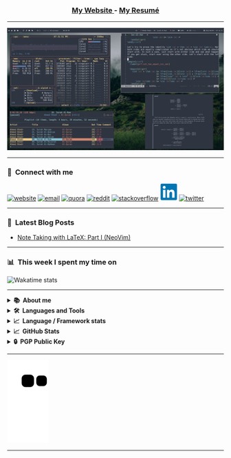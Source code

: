 <h3 align='center'>
  <a href='https://damrah.netlify.app'>My Website </a> - <a href=''> My Resumé </a>
</h3>

---

<p align='center'>
   <a href='https://github.com/SingularisArt/Singularis' target='_blank'>
      <img src='https://github.com/SingularisArt/Singularis/blob/master/media/main.png?raw=true' alt='dotfiles'/>
   </a>
</p>

---

### 🔗 &nbsp;Connect with me

<a href='https://damrah.netlify.app/contact/' target='_blank'><img src='https://damrah.netlify.app/images/avatar.png' alt='website' width='40' height='40'/></a>
<a href='https://mail.google.com/mail/u/0/#inbox?compose=GTvVlcSGMSwqgnfPPBPVMFHQldPGpSJfVXXdGZgKkQRPRLHPTPWDxGPNzCJhpbFJLFkdLWHnPcBrT' target='_blank'><img src='https://cdn.pixabay.com/photo/2016/01/26/17/15/gmail-1162901_960_720.png' alt='email' width='40' height='40'/></a>
<a href='https://www.quora.com/profile/SingularisArt' target='_blank'><img src='https://user-images.githubusercontent.com/57925294/136809794-30811c32-5dc2-4526-afa4-abb2be2ecba5.png' alt='quora' width='40' height='40'/></a>
<a href='https://www.reddit.com/user/Desperate_Party_9259' target='_blank'><img src='https://user-images.githubusercontent.com/57925294/136809422-7a0e564f-e112-4e40-8635-c0ed846844b6.png' alt='reddit' width='40' height='40'/></a>
<a href='https://stackoverflow.com/users/16841521/singularisart' target='_blank'><img src='https://user-images.githubusercontent.com/57925294/136809613-d10d4955-7b64-4c3d-98a2-7c25a24c1d5d.png' alt='stackoverflow' width='40' height='40'/></a>
<a href='https://www.linkedin.com/in/hashem-damrah-a735b4231' target='_blank'><img src='https://raw.githubusercontent.com/devicons/devicon/master/icons/linkedin/linkedin-original.svg' alt='linkedin' width='40' height='40'/></a>
<a href='' target='_blank'><img src='https://raw.githubusercontent.com/rahuldkjain/github-profile-readme-generator/master/src/images/icons/Social/twitter.svg' alt='twitter' width='40' height='40'/></a>

---

### 📕 &nbsp;Latest Blog Posts
<!-- BLOG-POST-LIST:START -->
- [Note Taking with LaTeX: Part I &lpar;NeoVim&rpar;](https://example.com/note-taking-with-latex-part-1/)
<!-- BLOG-POST-LIST:END -->

---

### 📊 &nbsp;This week I spent my time on

![Wakatime stats](https://github-readme-stats.vercel.app/api/wakatime?username=SingularisArt&hide_title=true&hide_border=true&langs_count=10&bg_color=00000000&text_color=777)

---

<details>
  <summary><b>📚 &nbsp;About me</b></summary>
</details>

<details>
  <summary><b>🛠️&nbsp;&nbsp;Languages&nbsp;and&nbsp;Tools</b></summary>
  <br/>
  <p align='left'>
    <a href='https://angular.io' target='_blank'><img src='https://angular.io/assets/images/logos/angular/angular.svg' alt='angular' width='40' height='40'/></a>
    <a href='https://www.gnu.org/software/bash/' target='_blank'><img src='https://www.vectorlogo.zone/logos/gnu_bash/gnu_bash-icon.svg' alt='bash' width='40' height='40'/></a>
    <a href='https://www.cprogramming.com/' target='_blank'><img src='https://raw.githubusercontent.com/devicons/devicon/master/icons/c/c-original.svg' alt='c' width='40' height='40'/></a>
    <a href='https://www.w3schools.com/cpp/' target='_blank'><img src='https://raw.githubusercontent.com/devicons/devicon/master/icons/cplusplus/cplusplus-original.svg' alt='cplusplus' width='40' height='40'/></a>
    <a href='https://www.w3schools.com/css/' target='_blank'><img src='https://raw.githubusercontent.com/devicons/devicon/master/icons/css3/css3-original-wordmark.svg' alt='css3' width='40' height='40'/></a>
    <a href='https://www.docker.com/' target='_blank'><img src='https://raw.githubusercontent.com/devicons/devicon/master/icons/docker/docker-original-wordmark.svg' alt='docker' width='40' height='40'/></a>
    <a href='https://expressjs.com' target='_blank'><img src='https://raw.githubusercontent.com/devicons/devicon/master/icons/express/express-original-wordmark.svg' alt='express' width='40' height='40'/></a>
    <a href='https://flask.palletsprojects.com/' target='_blank'><img src='https://www.vectorlogo.zone/logos/pocoo_flask/pocoo_flask-icon.svg' alt='flask' width='40' height='40'/></a>
    <a href='https://git-scm.com/' target='_blank'><img src='https://www.vectorlogo.zone/logos/git-scm/git-scm-icon.svg' alt='git' width='40' height='40'/></a>
    <a href='https://gohugo.io/' target='_blank'><img src='https://api.iconify.design/logos-hugo.svg' alt='hugo' width='40' height='40'/></a>
    <a href='https://developer.mozilla.org/en-US/docs/Web/JavaScript' target='_blank'><img src='https://raw.githubusercontent.com/devicons/devicon/master/icons/javascript/javascript-original.svg' alt='javascript' width='40' height='40'/></a>
    <a href='https://www.linux.org/' target='_blank'><img src='https://raw.githubusercontent.com/devicons/devicon/master/icons/linux/linux-original.svg' alt='linux' width='40' height='40'/></a>
    <a href='https://www.mongodb.com/' target='_blank'><img src='https://raw.githubusercontent.com/devicons/devicon/master/icons/mongodb/mongodb-original-wordmark.svg' alt='mongodb' width='40' height='40'/></a>
    <a href='https://www.mysql.com/' target='_blank'><img src='https://raw.githubusercontent.com/devicons/devicon/master/icons/mysql/mysql-original-wordmark.svg' alt='mysql' width='40' height='40'/></a>
    <a href='https://www.nginx.com' target='_blank'><img src='https://raw.githubusercontent.com/devicons/devicon/master/icons/nginx/nginx-original.svg' alt='nginx' width='40' height='40'/></a>
    <a href='https://nodejs.org' target='_blank'><img src='https://raw.githubusercontent.com/devicons/devicon/master/icons/nodejs/nodejs-original-wordmark.svg' alt='nodejs' width='40' height='40'/></a>
    <a href='https://www.php.net' target='_blank'><img src='https://raw.githubusercontent.com/devicons/devicon/master/icons/php/php-original.svg' alt='php' width='40' height='40'/></a>
    <a href='https://www.postgresql.org' target='_blank'><img src='https://raw.githubusercontent.com/devicons/devicon/master/icons/postgresql/postgresql-original-wordmark.svg' alt='postgresql' width='40' height='40'/></a>
    <a href='https://postman.com' target='_blank'><img src='https://www.vectorlogo.zone/logos/getpostman/getpostman-icon.svg' alt='postman' width='40' height='40'/></a>
    <a href='https://github.com/puppeteer/puppeteer' target='_blank'><img src='https://www.vectorlogo.zone/logos/pptrdev/pptrdev-official.svg' alt='puppeteer' width='40' height='40'/></a>
    <a href='https://www.python.org' target='_blank'><img src='https://raw.githubusercontent.com/devicons/devicon/master/icons/python/python-original.svg' alt='python' width='40' height='40'/></a>
    <a href='https://reactjs.org/' target='_blank'><img src='https://raw.githubusercontent.com/devicons/devicon/master/icons/react/react-original-wordmark.svg' alt='react' width='40' height='40'/></a>
    <a href='https://redis.io' target='_blank'><img src='https://raw.githubusercontent.com/devicons/devicon/master/icons/redis/redis-original-wordmark.svg' alt='redis' width='40' height='40'/></a>
    <a href='https://sass-lang.com' target='_blank'><img src='https://raw.githubusercontent.com/devicons/devicon/master/icons/sass/sass-original.svg' alt='sass' width='40' height='40'/></a>
    <a href='https://www.selenium.dev' target='_blank'><img src='https://raw.githubusercontent.com/detain/svg-logos/780f25886640cef088af994181646db2f6b1a3f8/svg/selenium-logo.svg' alt='selenium' width='40' height='40'/></a>
    <a href='https://www.sqlite.org/' target='_blank'><img src='https://www.vectorlogo.zone/logos/sqlite/sqlite-icon.svg' alt='sqlite' width='40' height='40'/></a>
    <a href='https://travis-ci.org' target='_blank'><img src='https://www.vectorlogo.zone/logos/travis-ci/travis-ci-icon.svg' alt='travisci' width='40' height='40'/></a>
    <a href='https://www.typescriptlang.org/' target='_blank'><img src='https://raw.githubusercontent.com/devicons/devicon/master/icons/typescript/typescript-original.svg' alt='typescript' width='40' height='40'/></a>
    <a href='https://www.ruby-lang.org/en/' target='_blank'><img src='https://raw.githubusercontent.com/devicons/devicon/master/icons/ruby/ruby-original.svg' alt='ruby' width='40' height='40'/></a>
    <a href='https://www.perl.org/' target='_blank'><img src='https://raw.githubusercontent.com/devicons/devicon/master/icons/perl/perl-original.svg' alt='perl' width='40' height='40'/></a>
    <a href='https://www.java.com/en/' target='_blank'><img src='https://raw.githubusercontent.com/devicons/devicon/master/icons/java/java-original.svg' alt='java' width='40' height='40'/></a>
    <a href='https://www.rust-lang.org/' target='_blank'><img src='https://raw.githubusercontent.com/devicons/devicon/master/icons/rust/rust-plain.svg' alt='rust' width='40' height='40'/></a>
    <a href='https://www.lua.org/' target='_blank'><img src='https://raw.githubusercontent.com/devicons/devicon/master/icons/lua/lua-original.svg' alt='lua' width='40' height='40'/></a>
    <a href='https://neovim.io/' target='_blank'><img src='https://raw.githubusercontent.com/devicons/devicon/master/icons/vim/vim-original.svg' alt='neovim' width='40' height='40'/></a>
  </p>
</details>

<details>
  <summary><b>📈&nbsp;&nbsp;Language&nbsp;/&nbsp;Framework stats</b></summary>
  <br/>
  <a href='https://profile.codersrank.io/user/SingularisArt/'>
    <img src='https://cr-skills-chart-widget.azurewebsites.net/api/api?username=SingularisArt'>
  </a>
</details>

<details>
  <summary><b>📈&nbsp;&nbsp;GitHub Stats</b></summary>
  <br/>

  <img src='https://github-readme-stats.vercel.app/api/top-langs?username=SingularisArt&show_icons=true&locale=en&layout=compact&theme=radical&langs_count=8'/>
  <img src='https://github-readme-stats.vercel.app/api?username=SingularisArt&show_icons=true&locale=en&theme=radical' alt='SingularisArt'/>
</details>

<details>
  <summary><b>🔒&nbsp;&nbsp;PGP&nbsp;Public&nbsp;Key</b></summary>
  <br />

```
-----BEGIN PGP PUBLIC KEY BLOCK-----

mQINBGKYUN4BEADWC13KkEebJ2bdQW7Flry+7BoLVH+vBIwGj3fkM9keZqIu39b1
3gbPF5iIo2pLAZ0+RybKXLzvd1uei+nFj2sHdLaJaltszY1+Dy4JTwjcm8gjfAxL
FwL3wBUj+Ju5g2PjmT+jty/d41aOkBLkzxJMH7KYygJ/zkqCZLW47yMkg7awWWVe
GadU2WNQ6lVuWQXaXOKMQk72no4Cwv+Cf7SMn4UoiCu331skVH4ZtJSYFsebtYeW
pBfOj5ha6Sims/0ho+4n+qmoscLfRm/e9wWYzlC4EQIn+aauhTH0GTJ0h8ilsShq
hkLEqiYezAYM3ifPkgsMH004kd+ZB+RzOFCHEKB37IhTeR5SFnNC4o8RI9WWD+8e
vQg8Ouoa4QseoPn+JH6svTXxuwnNLqEC01qdcZo6YbTeuFPC/mpuldiMMWPXagEc
coarEKZWIxzcDnVIh4jgU6Hi2m0WA8c+t1Lmta2g+v+wd0lhlp56BP722/XNRiwn
0IXavZALcQ1Tz2Tb9eSpWiEWX6H28zZF1GFYoWpE8vOQpj44nVhEAmH72oXrU5Wn
oa9tCaK9mhtd3mrEEAg2ERCp8aYNBIQJVqvInVE30noRUYOjFGATbK1rLs9iVhOm
SDIGZrKQ6VGrOqgm7omvPjvENKTd8GiY58z2tUPgfSMMOezztqH8Moq1PQARAQAB
tCZIYXNoZW0gQS4gRGFtcmFoIDxkZXJtZG9ybTJAZ21haWwuY29tPokCVAQTAQgA
PgIbAwULCQgHAgYVCgkICwIEFgIDAQIeAQIXgBYhBOYe6rzcQ3barSs8p6pt+m8W
MBnuBQJiwINPBQkAT79xAAoJEKpt+m8WMBnur9oP/2JLmPXuZ/dnPv+nRzFbc/DL
00cT345g8uIo2u84TWO0kzXk946oQurRcC5szkcjGZe5hQknTNuhry3TxuXKsn/5
mtj8M0L/b+QDi1Tcu6wy3Z3TFFzDVrJ0xeYf/Erv3OrBt9qvbiAL7FF0s5HdDoOC
/EyjcM04wG+x4xQ8nZPV+ZMU3lz06GuQ1JOiEAydjtfUomxCwwZB0SjVXM6LLUVM
0pHXn+PQRiuvZ6OZoUtSKUskENJEwOXNc5D3JD/tL+SGmkP8xbWpFwp1WPAyYZke
9OyR7ZDzc20TgbDC1pkCEIP1CzAFVmD4cZYCEJL4cV0fESodfHGl3AuRKOXMAHAI
+c0uY1WoIylLwlzuzNwql+nG4bJvG++KkwNmwK5LLUBuRGMJUjwDy4s+IuuK2ESn
+EIJ2LFpZ+G428X+yN2OpV+qiatFKXech77tloqOQHAkfJAmZ980I8QCVFvhj7bk
b7K1T0FBNypWNvu2EGKk6G3kgbYyUFDwhFRyeuW7AO1EYClefEg5spJI7wjwARtg
OZewl9dVbdIe6opOx777R6iKf5ewrPQ1ePsLPTkzYVDmfP1Emz3l1zigGsYyV9Ji
rhqobMgoV6h8RYBw9F0Zr5+sty1JNhWTuex443jzWO1hR/llDc8suaZjWac8bsg3
azpvWi8kC5CkJ5jiRnqiuQINBGKYUN4BEADP1NwEhspdpBxVc0wEY8Pt6vYHC7In
/lRoIfJPBAfk5zravN7miyDS0msHx13j2jb8N35Ds+ApIVoC+qOT2J0A7uQPR2bw
N6D8hTx+BqRfHsExwm2Rt8Ve58kjvOUvcEFy4P1mKy2eLNshqonGrRir68AxUNfT
fZMqt602WN1t3qLvrerMqwUcd0/WyH8oS1XVOL7dO/HQwDz7MzgGTxbdC04k/+z0
NtTObgQ2WpO0jzc97WOBCu/dlZMvew8CXqIQf5HIMhOA3rM37fSY+Cq3AG5x6x1b
QKB9rxNyAyjpUzCWZzmkeMHu4Cak1kA58lYdY7ntkFqhTA0U7qsLjxEyjoxKmjBJ
mqsk/ehZCw4a3WCNPEtv94DxGujPMo0p5BBatkM0F765bhqhtLZuqMWlvrJ3xMr2
59pmNaU/x+oC65OTwyfnyd2yqfQFeUkzon0j9Cqfne8NRm0rA6LARYn6BU1hvuaC
y7FOXm2MYWmpLtXEvahf04VZKD2/Dv4ce2VzJVR1QX8DZXj9ItIrhHfWx4e0kgCn
KAM6WaOV3Ogp10sdIaNlvuqzu4jq7SQdfsoXJtnthmvc3B6CcSu/Il4bktcPeeRZ
v+eolKC40QXlYhTvwQAFR+CQkCYd59SPC/+F/pMGKE5rHjy69s3oZgsmSK5yyUUo
+F2QFXg6lb/AmQARAQABiQI8BBgBCAAmFiEE5h7qvNxDdtqtKzynqm36bxYwGe4F
AmKYUN4CGwwFCQAnjQAACgkQqm36bxYwGe7eKhAAuLi1kQKI0LIHiQuBwOUUSpPM
Ex0+c9pY5s67f045FV+t6LWFxn3qm3mltrxGsrwdqZl3ZcBP8W/0qJG94gVstjEA
4MqtFvhSNmf9spGgHhJSN2NGrZXmLkMj7JA/3z5P+Dx3uGIVkUGWUPFGQtg7dvsO
iEwxFkN3XBIIOIh1y6M89s0dN/BKgdZlUVEaLZJk4WG4vENafyIzsut+ZzcVGr2d
ywxwJGgx6tuaBJHS/lYUfnudMDIxm4t/yw5tByni0woA5wsCIcdvU/UBQfqBcy4a
Jt/4DKAS095izq0FFlLZS04r/3ikZ3HGz+VfuOLp1chIQu3n08NIxF/5WuBhmDeI
66Cm9zyIzR4/6klcRb2EEWgap4Aqdl6ciULkIc7uswHRwtRuPn4qdtE93+XAvf0h
wzezst+cXc5WMDBugo9Xm64aYl+NkJ1DxkbMkdDdgkdbkM+X6gIoZ0lsz/RIGlAm
whcBH2phZFU+iiIz72cAQpYX++y+ApQRSABO+4RdGnVeFxEilDzvukjry1Pn/v+p
jTT3FpEn7GTBCuLUOkWdKT8XG/S9mGL71Xspag09gI1tTAy9dNzKDrKhcW1N6bS5
JEbC+Qqhik07kluIb/iuiXDsg04qbHptDSB+l3wJhAalxc4IMq9ypvyv0hzUzTBR
VhB/XGmT3SFE+CHSTmU=
=aTU2
-----END PGP PUBLIC KEY BLOCK-----
```

</details>

---

![snake gif](https://github.com/SingularisArt/SingularisArt/blob/output/github-contribution-grid-snake.svg)

---
